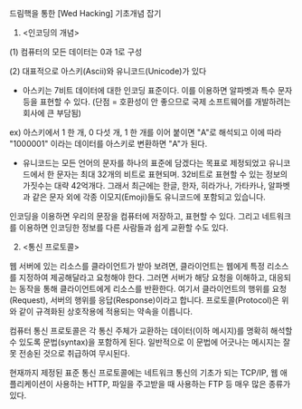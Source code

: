  드림핵을 통한 [Wed Hacking] 기초개념 잡기




1. <인코딩의 개념>

(1) 컴퓨터의 모든 데이터는 0과 1로 구성

(2) 대표적으로 아스키(Ascii)와 유니코드(Unicode)가 있다

- 아스키는 7비트 데이터에 대한 인코딩 표준이다. 이를 이용하면 알파벳과 특수 문자 등을 표현할 수 있다. (단점 = 호환성이 안 좋으므로 국제 소프트웨어를 개발하려는 회사에 큰 부담됨)
 
 ex) 아스키에서 1 한 개, 0 다섯 개, 1 한 개를 이어 붙이면 "A"로 해석되고 이에 따라 "1000001" 이라는 데이터를 아스키로 변환하면 "A"가 된다.
 
- 유니코드는 모든 언어의 문자를 하나의 표준에 담겠다는 목표로 제정되었고 
 유니코드에서 한 문자는 최대 32개의 비트로 표현되며. 32비트로 표현할 수 있는 정보의 가짓수는 대략 42억개다. 그래서 최근에는 한글, 한자, 히라가나, 가타카나, 알파벳과 같은 문자 외에 각종 이모지(Emoji)들도 유니코드에 포함되고 있습니다.
 
 인코딩을 이용하면 우리의 문장을 컴퓨터에 저장하고, 표현할 수 있다. 
 그리고 네트워크를 이용하면 인코딩한 정보를 다른 사람들과 쉽게 교환할 수도 있다.
 
 
 2. <통신 프로토콜>

웹 서버에 있는 리소스를 클라이언트가 받아 보려면, 클라이언트는 웹에게 특정 리소스를 지정하여 제공해달라고 요청해야 한다. 
그러면 서버가 해당 요청을 이해하고, 대응되는 동작을 통해 클라이언트에게 리소스를 반환한다. 여기서 클라이언트의 행위를 요청(Request), 서버의 행위를 응답(Response)이라고 합니다. 
프로토콜(Protocol)은 위와 같이 규격화된 상호작용에 적용되는 약속을 이릅니다.

컴퓨터 통신 프로토콜은 각 통신 주체가 교환하는 데이터(이하 메시지)를 명확히 해석할 수 있도록 문법(syntax)을 포함하게 된다. 일반적으로 이 문법에 어긋나는 메시지는 잘못 전송된 것으로 취급하여 무시된다.

현재까지 제정된 표준 통신 프로토콜에는 네트워크 통신의 기초가 되는 TCP/IP, 웹 애플리케이션이 사용하는 HTTP, 파일을 주고받을 때 사용하는 FTP 등 매우 많은 종류가 있다.

